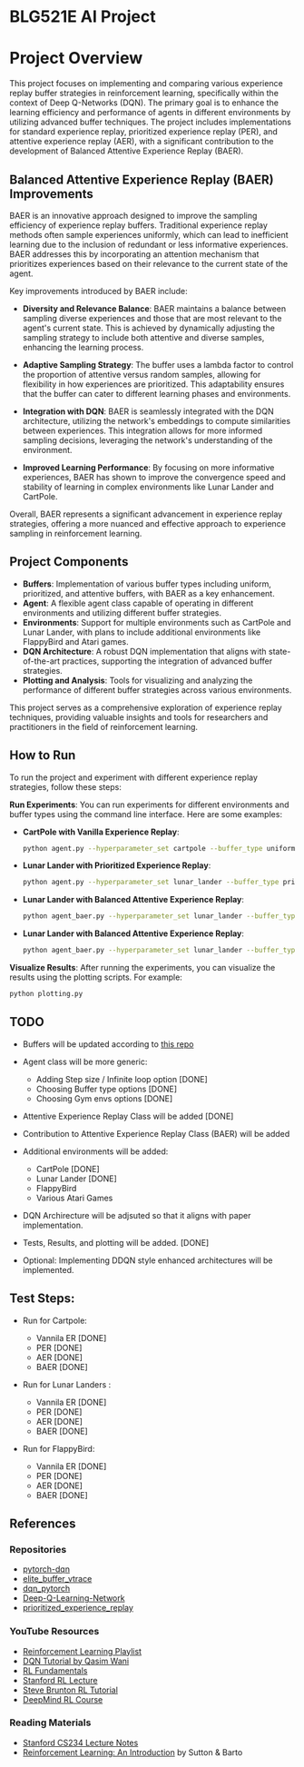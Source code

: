 # BLG521E AI Project


# Project Overview

This project focuses on implementing and comparing various experience replay buffer strategies in reinforcement learning, specifically within the context of Deep Q-Networks (DQN). The primary goal is to enhance the learning efficiency and performance of agents in different environments by utilizing advanced buffer techniques. The project includes implementations for standard experience replay, prioritized experience replay (PER), and attentive experience replay (AER), with a significant contribution to the development of Balanced Attentive Experience Replay (BAER).

## Balanced Attentive Experience Replay (BAER) Improvements

BAER is an innovative approach designed to improve the sampling efficiency of experience replay buffers. Traditional experience replay methods often sample experiences uniformly, which can lead to inefficient learning due to the inclusion of redundant or less informative experiences. BAER addresses this by incorporating an attention mechanism that prioritizes experiences based on their relevance to the current state of the agent.

Key improvements introduced by BAER include:

- **Diversity and Relevance Balance**: BAER maintains a balance between sampling diverse experiences and those that are most relevant to the agent's current state. This is achieved by dynamically adjusting the sampling strategy to include both attentive and diverse samples, enhancing the learning process.

- **Adaptive Sampling Strategy**: The buffer uses a lambda factor to control the proportion of attentive versus random samples, allowing for flexibility in how experiences are prioritized. This adaptability ensures that the buffer can cater to different learning phases and environments.

- **Integration with DQN**: BAER is seamlessly integrated with the DQN architecture, utilizing the network's embeddings to compute similarities between experiences. This integration allows for more informed sampling decisions, leveraging the network's understanding of the environment.

- **Improved Learning Performance**: By focusing on more informative experiences, BAER has shown to improve the convergence speed and stability of learning in complex environments like Lunar Lander and CartPole.

Overall, BAER represents a significant advancement in experience replay strategies, offering a more nuanced and effective approach to experience sampling in reinforcement learning.

## Project Components

- **Buffers**: Implementation of various buffer types including uniform, prioritized, and attentive buffers, with BAER as a key enhancement.
- **Agent**: A flexible agent class capable of operating in different environments and utilizing different buffer strategies.
- **Environments**: Support for multiple environments such as CartPole and Lunar Lander, with plans to include additional environments like FlappyBird and Atari games.
- **DQN Architecture**: A robust DQN implementation that aligns with state-of-the-art practices, supporting the integration of advanced buffer strategies.
- **Plotting and Analysis**: Tools for visualizing and analyzing the performance of different buffer strategies across various environments.

This project serves as a comprehensive exploration of experience replay techniques, providing valuable insights and tools for researchers and practitioners in the field of reinforcement learning.


## How to Run

To run the project and experiment with different experience replay strategies, follow these steps:

 **Run Experiments**:
   You can run experiments for different environments and buffer types using the command line interface. Here are some examples:

   - **CartPole with Vanilla Experience Replay**:
     ```bash
     python agent.py --hyperparameter_set cartpole --buffer_type uniform
     ```

   - **Lunar Lander with Prioritized Experience Replay**:
     ```bash
     python agent.py --hyperparameter_set lunar_lander --buffer_type prioritized
     ```
   - **Lunar Lander with Balanced Attentive Experience Replay**:
     ```bash
     python agent_baer.py --hyperparameter_set lunar_lander --buffer_type aer
     ```
   - **Lunar Lander with Balanced Attentive Experience Replay**:
     ```bash
     python agent_baer.py --hyperparameter_set lunar_lander --buffer_type baer
     ```

 **Visualize Results**:
   After running the experiments, you can visualize the results using the plotting scripts. For example:
   ```bash
   python plotting.py
   ```

## TODO

- Buffers will be updated according to [this repo](https://github.com/Howuhh/prioritized_experience_replay/blob/main/memory/buffer.py)

- Agent class will be more generic:
  - Adding Step size / Infinite loop option [DONE]
  - Choosing Buffer type options [DONE]
  - Choosing Gym envs options [DONE]

- Attentive Experience Replay Class will be added [DONE]

- Contribution to Attentive Experience Replay Class (BAER) will be added

- Additional environments will be added:
  - CartPole [DONE]
  - Lunar Lander [DONE]
  - FlappyBird
  - Various Atari Games

- DQN Archirecture will be adjsuted so that it aligns with paper implementation.

- Tests, Results, and plotting will be added. [DONE]

- Optional: Implementing DDQN style enhanced architectures will be implemented.

## Test Steps:

- Run for Cartpole:
    - Vannila ER [DONE]
    - PER [DONE]
    - AER [DONE]
    - BAER [DONE]

- Run for Lunar Landers :
    - Vannila ER [DONE]
    - PER [DONE]
    - AER [DONE]
    - BAER [DONE]

- Run for FlappyBird:
    - Vannila ER [DONE]
    - PER [DONE]
    - AER [DONE]
    - BAER [DONE]


## References

### Repositories
- [pytorch-dqn](https://github.com/hungtuchen/pytorch-dqn/blob/master/utils/replay_buffer.py)
- [elite_buffer_vtrace](https://github.com/parralplex/elite_buffer_vtrace/blob/main/agent/learner_d/learner.py)
- [dqn_pytorch](https://github.com/johnnycode8/dqn_pytorch/tree/main)
- [Deep-Q-Learning-Network](https://github.com/AleksandarHaber/Deep-Q-Learning-Network-from-Scratch-in-Python-TensorFlow-and-OpenAI-Gym/tree/main)
- [prioritized_experience_replay](https://github.com/Howuhh/prioritized_experience_replay/blob/main/memory/buffer.py)

### YouTube Resources
- [Reinforcement Learning Playlist](https://www.youtube.com/playlist?list=PLO89phzZmnHjYXlCNR_y2qF0gr9x8YpC8)
- [DQN Tutorial by Qasim Wani](https://www.youtube.com/watch?v=cQtGJDS-Rfs)
- [RL Fundamentals](https://www.youtube.com/playlist?list=PL58zEckBH8fCMIVzQCRSZVPUp3ZAVagWi)
- [Stanford RL Lecture](https://www.youtube.com/watch?v=b_wvosA70f8&list=PLoROMvodv4rN4wG6Nk6sNpTEbuOSosZdX&index=5)
- [Steve Brunton RL Tutorial](https://www.youtube.com/watch?v=wDVteayWWvU)
- [DeepMind RL Course](https://www.youtube.com/playlist?list=PLqYmG7hTraZDM-OYHWgPebj2MfCFzFObQ)

### Reading Materials
- [Stanford CS234 Lecture Notes](https://web.stanford.edu/class/cs234/slides/lecture4post.pdf)
- [Reinforcement Learning: An Introduction](https://www.amazon.com/Reinforcement-Learning-Introduction-Adaptive-Computation/dp/0262039249) by Sutton & Barto
